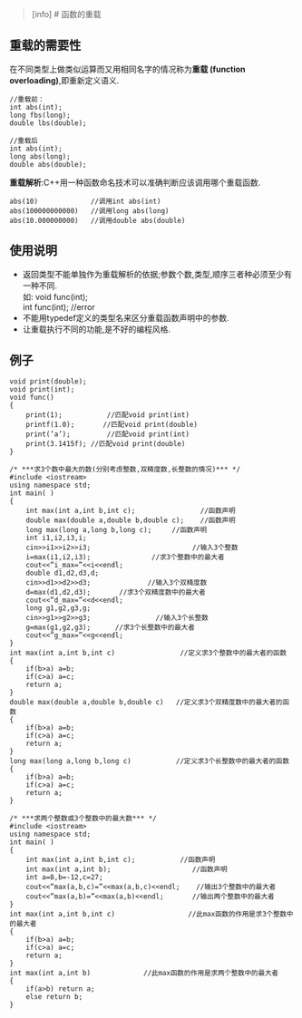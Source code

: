 >[info] # 函数的重载

## **重载的需要性**

在不同类型上做类似运算而又用相同名字的情况称为**重载 (function overloading)**,即重新定义语义.

~~~
//重载前：
int abs(int);
long fbs(long);             
double lbs(double);

//重载后
int abs(int);
long abs(long);             
double abs(double);

~~~

**重载解析**:C++用一种函数命名技术可以准确判断应该调用哪个重载函数.

~~~
abs(10)             //调用int abs(int)
abs(100000000000)   //调用long abs(long)
abs(10.000000000)   //调用double abs(double)

~~~

## **使用说明**

*   返回类型不能单独作为重载解析的依据;参数个数,类型,顺序三者种必须至少有一种不同.  
    如: void func(int);  
    int func(int); //error
*   不能用typedef定义的类型名来区分重载函数声明中的参数.
*   让重载执行不同的功能,是不好的编程风格.

## **例子**

~~~
void print(double);
void print(int); 
void func()
{
	print(1);           //匹配void print(int)
    printf(1.0);       //匹配void print(double)
    print(’a’);         //匹配void print(int)
    print(3.1415f); //匹配void print(double) 
}

~~~

~~~
/* ***求3个数中最大的数(分别考虑整数,双精度数,长整数的情况)*** */
#include <iostream>
using namespace std;
int main( )
{	
	int max(int a,int b,int c);                //函数声明
	double max(double a,double b,double c);    //函数声明
	long max(long a,long b,long c);     //函数声明
	int i1,i2,i3,i;                            
	cin>>i1>>i2>>i3;                         //输入3个整数
	i=max(i1,i2,i3);               //求3个整数中的最大者
	cout<<”i_max=”<<i<<endl;
	double d1,d2,d3,d;    
	cin>>d1>>d2>>d3;              //输入3个双精度数
	d=max(d1,d2,d3);       //求3个双精度数中的最大者
	cout<<”d_max=”<<d<<endl;
	long g1,g2,g3,g;
	cin>>g1>>g2>>g3;                //输入3个长整数
	g=max(g1,g2,g3);      //求3个长整数中的最大者
	cout<<”g_max=”<<g<<endl;
}
int max(int a,int b,int c)                //定义求3个整数中的最大者的函数
{
	if(b>a) a=b;
	if(c>a) a=c;
	return a;
}
double max(double a,double b,double c)   //定义求3个双精度数中的最大者的函数
{
	if(b>a) a=b;
    if(c>a) a=c;
    return a;
}
long max(long a,long b,long c)           //定义求3个长整数中的最大者的函数
{
	if(b>a) a=b;
    if(c>a) a=c;
    return a;
}

~~~

~~~
/* ***求两个整数或3个整数中的最大数*** */
#include <iostream>
using namespace std;
int main( )
{
	int max(int a,int b,int c);           //函数声明
    int max(int a,int b);                    //函数声明
    int a=8,b=-12,c=27;
    cout<<”max(a,b,c)=”<<max(a,b,c)<<endl;    //输出3个整数中的最大者
    cout<<”max(a,b)=”<<max(a,b)<<endl;       //输出两个整数中的最大者
}
int max(int a,int b,int c)                  //此max函数的作用是求3个整数中的最大者
{
	if(b>a) a=b;
    if(c>a) a=c;
    return a;
}
int max(int a,int b)             //此max函数的作用是求两个整数中的最大者
{
	if(a>b) return a;
    else return b;
}
~~~
